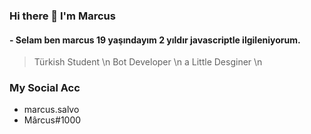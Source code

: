 ### Hi there 👋 I'm Marcus

#### - Selam ben marcus 19 yaşındayım 2 yıldır javascriptle ilgileniyorum. 

> Türkish Student \n
> Bot Developer \n
> a Little Desginer \n

### My Social Acc
- marcus.salvo
- Mârcus#1000

